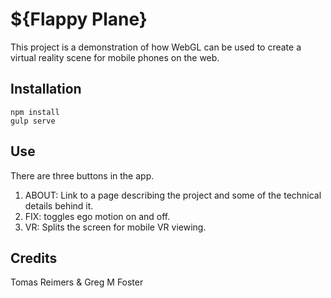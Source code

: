 # ${Flappy Plane}
This project is a demonstration of how WebGL can be used to create a virtual
reality scene for mobile phones on the web.

## Installation
~~~
npm install
gulp serve
~~~

## Use
There are three buttons in the app.
1. ABOUT: Link to a page describing the project and some of the technical
details behind it.
2. FIX: toggles ego motion on and off.
3. VR: Splits the screen for mobile VR viewing.

## Credits
Tomas Reimers & Greg M Foster
